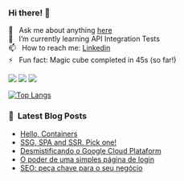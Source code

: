 ### Hi there! 👋


💬 &nbsp; Ask me about anything [here](https://github.com/cassiorsfreitas/cassiorsfreitas/issues) <br>
🌱 &nbsp; I’m currently learning API Integration Tests <br>
📫 &nbsp; How to reach me: [Linkedin](https://www.linkedin.com/in/cassiorsfreitas/) <br>
⚡  &nbsp; Fun fact: Magic cube completed in 45s (so far!) <br>

![](https://komarev.com/ghpvc/?username=cassiorsfreitas&color=green) ![](https://img.shields.io/badge/code-javascript-informational?style=flat&logo=javascript&logoColor=white&color=2bbc8a) ![](https://img.shields.io/badge/code-java-informational?style=flat&logo=java&logoColor=white&color=2bbc8a)


[![Top Langs](https://github-readme-stats.vercel.app/api/top-langs/?username=cassiorsfreitas&layout=compact)](https://github.com/cassiorsfreitas)

### 📕 &nbsp;Latest Blog Posts

<!-- BLOG:START -->
- [Hello, Containers](https://cassiorsfreitas.com/hello-containers)
- [SSG, SPA and SSR. Pick one!](https://cassiorsfreitas.com/ssg-spa-and-ssr-pick-one)
- [Desmistificando o Google Cloud Plataform](https://cassiorsfreitas.com/desmitificando-o-google-cloud-plataform)
- [O poder de uma simples página de login](https://cassiorsfreitas.com/o-poder-de-uma-simples-pagina-de-login)
- [SEO: peça chave para o seu negócio](https://cassiorsfreitas.com/seo-peca-chave-para-o-seu-negocio)
<!-- BLOG:END -->
